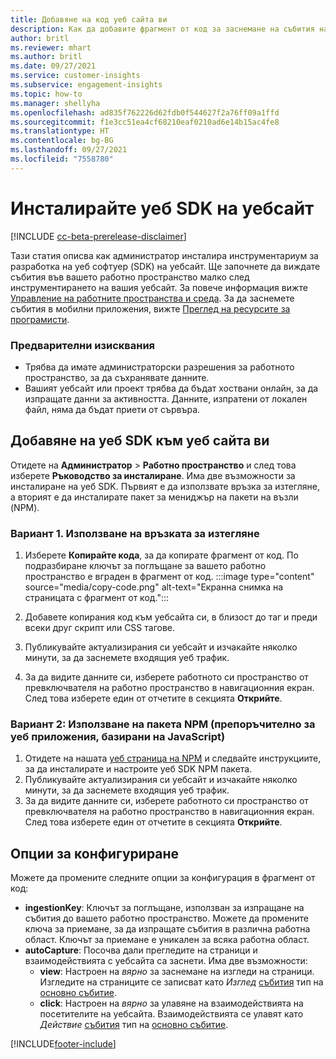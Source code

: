 ```yaml
---
title: Добавяне на код уеб сайта ви
description: Как да добавите фрагмент от код за заснемане на събития на Dynamics 365 Customer Insights на вашия уебсайт.
author: britl
ms.reviewer: mhart
ms.author: britl
ms.date: 09/27/2021
ms.service: customer-insights
ms.subservice: engagement-insights
ms.topic: how-to
ms.manager: shellyha
ms.openlocfilehash: ad835f762226d62fdb0f544627f2a76ff09a1ffd
ms.sourcegitcommit: f1e3cc51ea4cf68210eaf0210ad6e14b15ac4fe8
ms.translationtype: HT
ms.contentlocale: bg-BG
ms.lasthandoff: 09/27/2021
ms.locfileid: "7558780"
---
```

# <a name="install-the-web-sdk-on-a-website"></a>Инсталирайте уеб SDK на уебсайт

[!INCLUDE [cc-beta-prerelease-disclaimer](includes/cc-beta-prerelease-disclaimer.md)]

Тази статия описва как администратор инсталира инструментариум за разработка на уеб софтуер (SDK) на уебсайт. Ще започнете да виждате събития във вашето работно пространство малко след инструментирането на вашия уебсайт. За повече информация вижте [Управление на работните пространства и среда](manage-environments-workspaces.md). За да заснемете събития в мобилни приложения, вижте [Преглед на ресурсите за програмисти](developer-resources.md).


### <a name="prerequisites"></a>Предварителни изисквания

* Трябва да имате администраторски разрешения за работното пространство, за да съхранявате данните.
* Вашият уебсайт или проект трябва да бъдат хоствани онлайн, за да изпращате данни за активността. Данните, изпратени от локален файл, няма да бъдат приети от сървъра.


## <a name="add-web-sdk-to-your-website"></a>Добавяне на уеб SDK към уеб сайта ви

Отидете на **Администратор** > **Работно пространство** и след това изберете **Ръководство за инсталиране**. Има две възможности за инсталиране на уеб SDK. Първият е да използвате връзка за изтегляне, а вторият е да инсталирате пакет за мениджър на пакети на възли (NPM).

### <a name="option-1-using-the-download-link"></a>Вариант 1. Използване на връзката за изтегляне

1. Изберете **Копирайте кода**, за да копирате фрагмент от код. По подразбиране ключът за поглъщане за вашето работно пространство е вграден в фрагмент от код.
  :::image type="content" source="media/copy-code.png" alt-text="Екранна снимка на страницата с фрагмент от код.":::

1. Добавете копирания код към уебсайта си, в близост до <head> таг и преди всеки друг скрипт или CSS тагове.
1. Публикувайте актуализирания си уебсайт и изчакайте няколко минути, за да заснемете входящия уеб трафик.
1. За да видите данните си, изберете работното си пространство от превключвателя на работно пространство в навигационния екран. След това изберете един от отчетите в секцията **Открийте**.

### <a name="option-2-using-the-npm-package-recommended-for-javascript-based-web-apps"></a>Вариант 2: Използване на пакета NPM (препоръчително за уеб приложения, базирани на JavaScript)

1. Отидете на нашата [уеб страница на NPM](https://www.npmjs.com/package/engagementinsights-web) и следвайте инструкциите, за да инсталирате и настроите уеб SDK NPM пакета.
1. Публикувайте актуализирания си уебсайт и изчакайте няколко минути, за да заснемете входящия уеб трафик.
1. За да видите данните си, изберете работното си пространство от превключвателя на работно пространство в навигационния екран. След това изберете един от отчетите в секцията **Открийте**.

## <a name="configuration-options"></a>Опции за конфигуриране

Можете да промените следните опции за конфигурация в фрагмент от код:

- **ingestionKey**: Ключът за поглъщане, използван за изпращане на събития до вашето работно пространство. Можете да промените ключа за приемане, за да изпращате събития в различна работна област. Ключът за приемане е уникален за всяка работна област.
- **autoCapture**: Посочва дали прегледите на страници и взаимодействията с уебсайта са заснети. Има две възможности:
    - **view**: Настроен на *вярно* за заснемане на изгледи на страници. Изгледите на страниците се записват като *Изглед* [събития](glossary.md#event) тип на [основно събитие](glossary.md#base-event).
    - **click**: Настроен на *вярно* за улавяне на взаимодействията на посетителите на уебсайта. Взаимодействията се улавят като *Действие* [събития](glossary.md#event) тип на [основно събитие](glossary.md#base-event).

[!INCLUDE[footer-include](../includes/footer-banner.md)]
